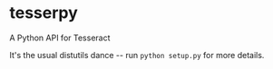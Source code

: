 tesserpy
========

A Python API for Tesseract

It's the usual distutils dance -- run `python setup.py` for more details.
